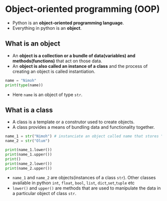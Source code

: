 # Object-oriented programming (OOP)

- Python is an **object-oriented programming language**.
- Everything in python is an **object**.
  
## What is an object

- An **object is a collection or a bundle of data(variables) and methods(functions)** that act on those data.
- An **object is also called an instance of a class** and the process of creating an object is called instantiation.

```python
name = "Nimoh"
print(type(name))
```
- Here `name` is an object of type `str`.

## What is a class

- A class is a template or a construtor used to create objects.
- A class provides a means of bundling data and functionality together.

```python
name_1 = str("Nimoh") # instanciate an object called name that stores "Nimoh"
name_2 = str("Olum")

print(name_1.lower())
print(name_1.upper())
print()
print(name_2.lower())
print(name_2.upper())
```
- `name_1` and `name_2` are objects(instances of a class `str`). Other classes available in python `int`, `float`, `bool`, `list`, `dict`,`set`,`tuple` etc
- `lower()` and `upper()` are methods that are used to manipulate the data in a particular object of class `str`.
  




